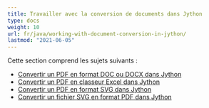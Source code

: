 ```yaml
---
title: Travailler avec la conversion de documents dans Jython
type: docs
weight: 10
url: fr/java/working-with-document-conversion-in-jython/
lastmod: "2021-06-05"
---
```


Cette section comprend les sujets suivants :

- [Convertir un PDF en format DOC ou DOCX dans Jython](/pdf/java/convert-pdf-to-doc-or-docx-format-in-jython/)
- [Convertir un PDF en classeur Excel dans Jython](/pdf/java/convert-pdf-to-excel-workbook-in-jython)
- [Convertir un PDF en format SVG dans Jython](/pdf/java/convert-pdf-to-svg-format-in-jython/)
- [Convertir un fichier SVG en format PDF dans Jython](/pdf/java/convert-svg-file-to-pdf-format-in-jython/)